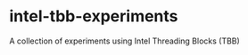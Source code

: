 intel-tbb-experiments
=====================

A collection of experiments using Intel Threading Blocks (TBB)
